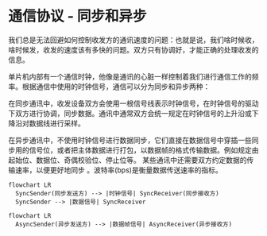 # 通信协议 - 同步和异步

​我们总是无法回避如何控制收发方的通讯速度的问题：也就是说，我们啥时候收，啥时候发，收发的速度该有多快的问题。双方只有协调好，才能正确的处理收发的信息。

单片机内部有一个通信时钟，他像是通讯的心脏一样控制着我们进行通信工作的频率。根据通信中使用的时钟信号，通信可以分为同步和异步两种：

​在同步通讯中，收发设备双方会使用一根信号线表示时钟信号，在时钟信号的驱动下双方进行协调，同步数据。通讯中通常双方会统一规定在时钟信号的上升沿或下降沿对数据线进行采样。

在异步通讯中，不使用时钟信号进行数据同步，它们直接在数据信号中穿插一些同步用的信号位，或者把主体数据进行打包，以数据帧的格式传输数据。例如规定由起始位、数据位、奇偶校验位、停止位等。 某些通讯中还需要双方约定数据的传输速率，以便更好地同步 。波特率(bps)是衡量数据传送速率的指标。

<div class="w-full flex flex-row items-center justify-center">

```mermaid
flowchart LR
  SyncSender(同步发送方) --> |时钟信号| SyncReceiver(同步接收方)
  SyncSender --> |数据信号| SyncReceiver

```

```mermaid
flowchart LR
  AsyncSender(异步发送方) --> |数据帧信号| AsyncReceiver(异步接收方)

```

</div>